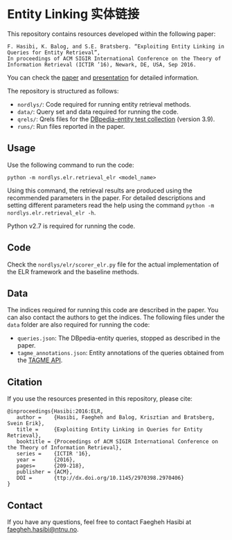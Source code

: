 # Entity Linking 实体链接

This repository contains resources developed within the following paper:

	F. Hasibi, K. Balog, and S.E. Bratsberg. “Exploiting Entity Linking in Queries for Entity Retrieval”,
	In proceedings of ACM SIGIR International Conference on the Theory of Information Retrieval (ICTIR ’16), Newark, DE, USA, Sep 2016.

You can check the [paper](http://hasibi.com/files/ictir2016-elr.pdf) and [presentation](http://www.slideshare.net/FaeghehHasibi/ictir2016-elr) for detailed information.

The repository is structured as follows:

- `nordlys/`: Code required for running entity retrieval methods.
- `data/`: Query set and data required for running the code.
- `qrels/`: Qrels files for the [DBpedia-entity test collection](http://krisztianbalog.com/resources/sigir-2013-dbpedia/) (version 3.9).
- `runs/`: Run files reported in the paper.


## Usage

Use the following command to run the code:

```
python -m nordlys.elr.retrieval_elr <model_name>
```
Using this command, the retrieval results are produced using the recommended parameters in the paper.
For detailed descriptions and setting different parameters read the help using the command `python -m nordlys.elr.retrieval_elr -h`.

Python v2.7 is required for running the code.

## Code

Check the `nordlys/elr/scorer_elr.py` file for the actual implementation of the ELR framework and the baseline methods.


## Data

The indices required for running this code are described in the paper. You can also contact the authors to get the indices.
The following files under the `data` folder are also required for running the code:

- `queries.json`: The DBpedia-entity queries, stopped as described in the paper.
- `tagme_annotations.json`: Entity annotations of the queries obtained from the [TAGME API](https://tagme.d4science.org/tagme/).


## Citation

If you use the resources presented in this repository, please cite:

```
@inproceedings{Hasibi:2016:ELR, 
   author =    {Hasibi, Faegheh and Balog, Krisztian and Bratsberg, Svein Erik},
   title =     {Exploiting Entity Linking in Queries for Entity Retrieval},
   booktitle = {Proceedings of ACM SIGIR International Conference on the Theory of Information Retrieval},
   series =    {ICTIR '16},
   year =      {2016},
   pages=      {209-218},
   publisher = {ACM},
   DOI =       {ttp://dx.doi.org/10.1145/2970398.2970406}
} 
```

## Contact

If you have any questions, feel free to contact Faegheh Hasibi at <faegheh.hasibi@ntnu.no>.
